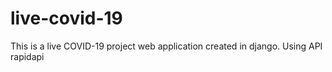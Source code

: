 # live-covid-19
This is a live COVID-19 project web application created in django.
Using API rapidapi
